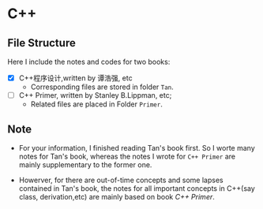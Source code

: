 # C++

## File Structure
Here I include the notes and codes for two books:
- [x] C++程序设计,written by 谭浩强, etc
  - Corresponding files are stored in folder `Tan`.
- [ ] C++ Primer, written by Stanley B.Lippman, etc;
  - Related files are placed in Folder `Primer`.

## Note
- For your information, I finished reading Tan's book first. So I worte many notes for Tan's book, whereas the notes I wrote for `C++ Primer` are mainly supplementary to the former one.

- Howerver, for there are out-of-time concepts and some lapses contained in Tan's book, the notes for all important concepts in C++(say class, derivation,etc)  are mainly based on book *C++ Primer*.
